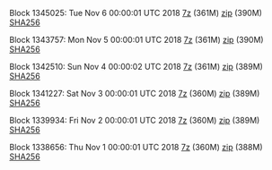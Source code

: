 Block 1345025: Tue Nov  6 00:00:01 UTC 2018 [7z](https://transfer.sh/fU90t/bootstrap.dat.20181106.7z) (361M) [zip](https://transfer.sh/36evr/bootstrap.dat.20181106.zip) (390M) [SHA256](https://transfer.sh/ys9lv/sha256.txt)

Block 1343757: Mon Nov  5 00:00:01 UTC 2018 [7z](https://transfer.sh/nQ0pc/bootstrap.dat.20181105.7z) (361M) [zip](https://transfer.sh/lKJcc/bootstrap.dat.20181105.zip) (390M) [SHA256](https://transfer.sh/BmaTP/sha256.txt)

Block 1342510: Sun Nov  4 00:00:02 UTC 2018 [7z](https://transfer.sh/13WrH1/bootstrap.dat.20181104.7z) (361M) [zip](https://transfer.sh/IcbaZ/bootstrap.dat.20181104.zip) (389M) [SHA256](https://transfer.sh/hCw4r/sha256.txt)

Block 1341227: Sat Nov  3 00:00:01 UTC 2018 [7z](https://transfer.sh/1tFPm/bootstrap.dat.20181103.7z) (360M) [zip](https://transfer.sh/Rbk7a/bootstrap.dat.20181103.zip) (389M) [SHA256](https://transfer.sh/CS78Z/sha256.txt)

Block 1339934: Fri Nov  2 00:00:01 UTC 2018 [7z](https://transfer.sh/uOqU3/bootstrap.dat.20181102.7z) (360M) [zip](https://transfer.sh/blFE0/bootstrap.dat.20181102.zip) (389M) [SHA256](https://transfer.sh/qHruu/sha256.txt)

Block 1338656: Thu Nov  1 00:00:01 UTC 2018 [7z](https://transfer.sh/9U4Ys/bootstrap.dat.20181101.7z) (360M) [zip](https://transfer.sh/tDlWv/bootstrap.dat.20181101.zip) (388M) [SHA256](https://transfer.sh/I3y0K/sha256.txt)
